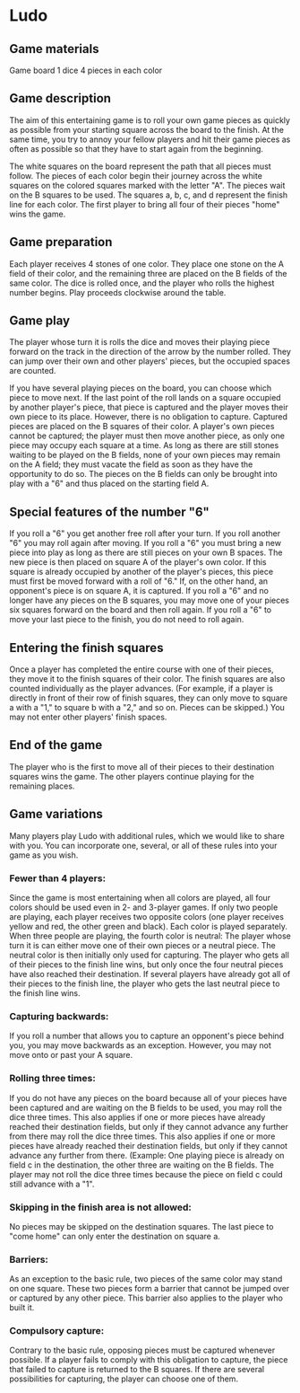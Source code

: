 # Ludo #

## Game materials ##
Game board
1 dice
4 pieces in each color

## Game description ##
The aim of this entertaining game is to roll your own game pieces as quickly as possible from your starting square across the board to the finish. At the same time, you try to annoy your fellow players and hit their game pieces as often as possible so that they have to start again from the beginning.

The white squares on the board represent the path that all pieces must follow. The pieces of each color begin their journey across the white squares on the colored squares marked with the letter "A". The pieces wait on the B squares to be used. The squares a, b, c, and d represent the finish line for each color. The first player to bring all four of their pieces "home" wins the game.

## Game preparation ##
Each player receives 4 stones of one color. They place one stone on the A field of their color, and the remaining three are placed on the B fields of the same color. The dice is rolled once, and the player who rolls the highest number begins. Play proceeds clockwise around the table.

## Game play ##
The player whose turn it is rolls the dice and moves their playing piece forward on the track in the direction of the arrow by the number rolled. They can jump over their own and other players' pieces, but the occupied spaces are counted.

If you have several playing pieces on the board, you can choose which piece to move next. If the last point of the roll lands on a square occupied by another player's piece, that piece is captured and the player moves their own piece to its place. However, there is no obligation to capture. Captured pieces are placed on the B squares of their color. A player's own pieces cannot be captured; the player must then move another piece, as only one piece may occupy each square at a time. As long as there are still stones waiting to be played on the B fields, none of your own pieces may remain on the A field; they must vacate the field as soon as they have the opportunity to do so. The pieces on the B fields can only be brought into play with a "6" and thus placed on the starting field A.

## Special features of the number "6" ##
If you roll a "6" you get another free roll after your turn. If you roll another "6" you may roll again after moving. If you roll a "6" you must bring a new piece into play as long as there are still pieces on your own B spaces.
The new piece is then placed on square A of the player's own color. If this square is already occupied by another of the player's pieces, this piece must first be moved forward with a roll of "6." If, on the other hand, an opponent's piece is on square A, it is captured. If you roll a "6" and no longer have any pieces on the B squares, you may move one of your pieces six squares forward on the board and then roll again. If you roll a "6" to move your last piece to the finish, you do not need to roll again.

## Entering the finish squares ##
Once a player has completed the entire course with one of their pieces, they move it to the finish squares of their color. The finish squares are also counted individually as the player advances. (For example, if a player is directly in front of their row of finish squares, they can only move to square a with a "1," to square b with a "2," and so on. Pieces can be skipped.) You may not enter other players' finish spaces.

## End of the game ##
The player who is the first to move all of their pieces to their destination squares wins the game. The other players continue playing for the remaining places.

## Game variations ##
Many players play Ludo with additional rules, which we would like to share with you. You can incorporate one, several, or all of these rules into your game as you wish.

### Fewer than 4 players: ###
Since the game is most entertaining when all colors are played, all four colors should be used even in 2- and 3-player games.
If only two people are playing, each player receives two opposite colors (one player receives yellow and red, the other green and black). Each color is played separately. When three people are playing, the fourth color is neutral:
The player whose turn it is can either move one of their own pieces or a neutral piece. The neutral color is then initially only used for capturing. The player who gets all of their pieces to the finish line wins, but only once the four neutral pieces have also reached their destination. If several players have already got all of their pieces to the finish line, the player who gets the last neutral piece to the finish line wins.

### Capturing backwards: ###
If you roll a number that allows you to capture an opponent's piece behind you, you may move
backwards as an exception. However, you may not move onto or past your A square.

### Rolling three times: ###
If you do not have any pieces on the board because all of your pieces have been captured and are waiting on the B fields to be used, you may roll the dice three times. This also applies if one or more pieces have already reached their destination fields, but only if they cannot advance any further from there may roll the dice three times. This also applies if one or more pieces have already reached their destination fields, but only if they cannot advance any further from there. (Example: One
playing piece is already on field c in the destination, the other three are waiting on the B fields. The player may not roll the dice three times because the piece on field c could still advance with a "1".

### Skipping in the finish area is not allowed: ###
No pieces may be skipped on the destination squares. The last piece to "come home" can only enter the destination on square a.

### Barriers: ###
As an exception to the basic rule, two pieces of the same color may stand on one square. These two pieces form a barrier that cannot be jumped over or captured by any other piece. This barrier also applies to the player who built it.

### Compulsory capture: ###
Contrary to the basic rule, opposing pieces must be captured whenever possible. If a player fails to comply with this obligation to capture, the piece that failed to capture is returned to the B squares. If there are several possibilities for capturing, the player can choose one of them.

